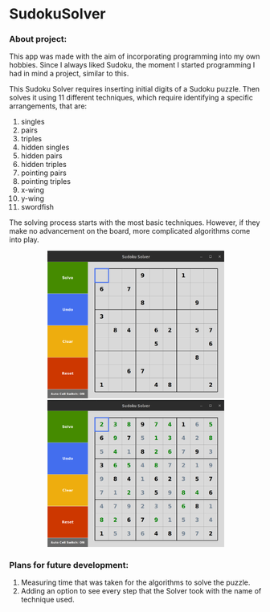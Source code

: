 # SudokuSolver

### About project:
This app was made with the aim of incorporating programming into my own hobbies. Since I always liked Sudoku, the moment I started programming I had in mind a project, similar to this.

This Sudoku Solver requires inserting initial digits of a Sudoku puzzle. 
Then solves it using 11 different techniques, which require identifying a specific
arrangements, that are:
1. singles
2. pairs
3. triples
4. hidden singles
5. hidden pairs
6. hidden triples
7. pointing pairs
8. pointing triples
9. x-wing
10. y-wing
11. swordfish

The solving process starts with the most basic techniques. However, if they make no advancement on the board, more complicated algorithms come into play.


<p align="center">
    <img src="https://github.com/MichalDoman/SudokuSolver/blob/main/screenshots/screenshot_1.png"  width="70%" height="30%">
    <img src="https://github.com/MichalDoman/SudokuSolver/blob/main/screenshots/screenshot_2.png"  width="70%" height="30%">
</p>

### Plans for future development:
1. Measuring time that was taken for the algorithms to solve the puzzle.
2. Adding an option to see every step that the Solver took with the name of technique used.